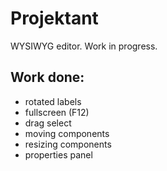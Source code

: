 # Projektant
WYSIWYG editor. Work in progress.

## Work done:
* rotated labels
* fullscreen (F12)
* drag select
* moving components
* resizing components
* properties panel
